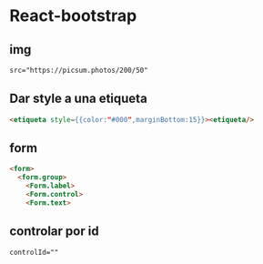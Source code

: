 # React-bootstrap
## img
```html
src="https://picsum.photos/200/50"
```
## Dar style a una etiqueta
```html
<etiqueta style={{color:"#000",marginBottom:15}}><etiqueta/>
```
## form
```html
<form>
  <form.group>
    <Form.label>
    <Form.control>
    <Form.text>
```
## controlar por id
```html
controlId=""
```
